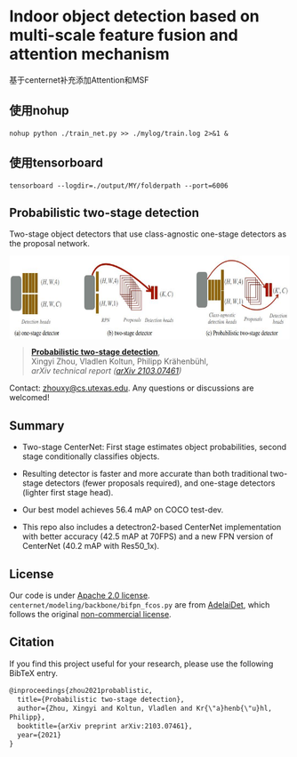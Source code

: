 # Indoor object detection based on multi-scale feature fusion and attention mechanism

基于centernet补充添加Attention和MSF

## 使用nohup
`nohup python ./train_net.py >> ./mylog/train.log 2>&1 &`

## 使用tensorboard
`tensorboard --logdir=./output/MY/folderpath --port=6006`

## Probabilistic two-stage detection
Two-stage object detectors that use class-agnostic one-stage detectors as the proposal network.


<p align="center"> <img src='docs/centernet2_teaser.jpg' align="center" height="150px"> </p>

> [**Probabilistic two-stage detection**](http://arxiv.org/abs/2103.07461),            
> Xingyi Zhou, Vladlen Koltun, Philipp Kr&auml;henb&uuml;hl,        
> *arXiv technical report ([arXiv 2103.07461](http://arxiv.org/abs/2103.07461))*         

Contact: [zhouxy@cs.utexas.edu](mailto:zhouxy@cs.utexas.edu). Any questions or discussions are welcomed! 

## Summary

- Two-stage CenterNet: First stage estimates object probabilities, second stage conditionally classifies objects.

- Resulting detector is faster and more accurate than both traditional two-stage detectors (fewer proposals required), and one-stage detectors (lighter first stage head).

- Our best model achieves 56.4 mAP on COCO test-dev.

- This repo also includes a detectron2-based CenterNet implementation with better accuracy (42.5 mAP at 70FPS) and a new FPN version of CenterNet (40.2 mAP with Res50_1x).

## License

Our code is under [Apache 2.0 license](LICENSE). `centernet/modeling/backbone/bifpn_fcos.py` are from [AdelaiDet](https://github.com/aim-uofa/AdelaiDet), which follows the original [non-commercial license](https://github.com/aim-uofa/AdelaiDet/blob/master/LICENSE).

## Citation

If you find this project useful for your research, please use the following BibTeX entry.

    @inproceedings{zhou2021probablistic,
      title={Probabilistic two-stage detection},
      author={Zhou, Xingyi and Koltun, Vladlen and Kr{\"a}henb{\"u}hl, Philipp},
      booktitle={arXiv preprint arXiv:2103.07461},
      year={2021}
    }
